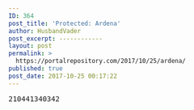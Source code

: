 ```yaml
---
ID: 364
post_title: 'Protected: Ardena'
author: HusbandVader
post_excerpt: ------------
layout: post
permalink: >
  https://portalrepository.com/2017/10/25/ardena/
published: true
post_date: 2017-10-25 00:17:22
---
```

<pre>210441340342</pre>